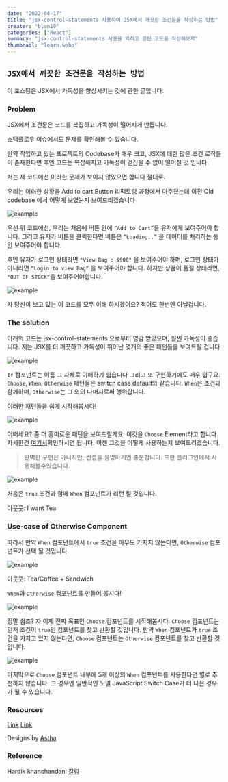 ```yaml
---
date: "2022-04-17"
title: "jsx-control-statements 사용하여 JSX에서 깨끗한 조건문을 작성하는 방법"
creater: "blan19"
categories: ["React"]
summary: "jsx-control-statements 사용을 익히고 클린 코드를 작성해보자"
thumbnail: "learn.webp"
---
```


## `JSX에서 깨끗한 조건문을 작성하는 방법`

이 포스팅은 JSX에서 가독성을 향상시키는 것에 관한 글입니다.

### Problem

JSX에서 조건문은 코드를 복잡하고 가독성이 떨어지게 만듭니다.

스택플로우 [이슈](https://stackoverflow.com/questions/37312122/how-to-do-a-nested-if-else-statement-in-reactjs-jsx)에서도 문제를 확인해볼 수 있습니다.

만약 작업하고 있는 프로젝트의 Codebase가 매우 크고, JSX에 대한 많은 조건 로직들이 존재한다면 후엔 코드는 복잡해지고 가독성이 걷잡을 수 없이 떨어질 것 입니다.

저는 제 코드에선 이러한 문제가 보이지 않았으면 합니다 절대로.

우리는 이러한 상황을 Add to cart Button 리팩토링 과정에서 마주쳤는데 이전 Old codebase 에서 어떻게 보였는지 보여드리겠습니다

![example](https://user-images.githubusercontent.com/66871265/163708483-5cf5c8d1-1163-493a-80b5-27e902be279b.png "example")

우선 위 코드에선, 우리는 처음에 버튼 안에 `“Add to Cart”`을 유저에게 보여주어야 합니다. 그리고 유저가 버튼을 클릭한다면 버튼은 `“Loading..”` 을 데이터를 처리하는 동안 보여주어야 합니다.

후엔 유저가 로그인 상태라면 `"View Bag : $900"` 을 보여주어야 하며, 로그인 상태가 아니라면 `“Login to view Bag”` 을 보여주어야 합니다. 하지만 상품이 품절 상태라면, `"OUT OF STOCK"`을 보여주어야합니다.

![example](https://user-images.githubusercontent.com/66871265/163716044-f41f6165-b02d-472f-a02d-624c495e4214.gif "example")

자 당신이 보고 있는 이 코드를 모두 이해 하시겠어요? 적어도 한번엔 아닐겁니다.

### The solution

아래의 코드는 jsx-control-statements 으로부터 영감 받았으며, 훨씬 가독성이 좋습니다.
저는 JSX를 더 깨끗하고 가독성이 뛰어난 몇개의 좋은 패턴들을 보여드릴 겁니다

![example](https://user-images.githubusercontent.com/66871265/163716172-12a67de1-cdcd-4917-9462-5cb3c39d11df.png "example")

`If` 컴포넌트는 이름 그 자체로 이해하기 쉽습니다 그리고 또 구현하기에도 매우 쉽구요.
`Choose`, `When`, `Otherwise` 패턴들은 switch case default와 같습니다.
`When`은 조건과 함께하며, `Otherwise`는 그 외의 나머지로써 행위합니다.

이러한 패턴들을 쉽게 시작해봅시다!

![example](https://user-images.githubusercontent.com/66871265/163716620-0fc11aa7-c49d-4190-a6d2-ca207fa2e73a.png "example")

어떠세요? 좀 더 흥미로운 패턴을 보여드릴게요. 이것을 `Choose` Element라고 합니다.
자세한건 [여기서](https://github.com/AlexGilleran/jsx-control-statements#choose)확인하시면 됩니다.
이젠 그것을 어떻게 사용하는지 보여드리겠습니다.

> 완벽한 구현은 아니지만, 컨셉을 설명하기엔 충분합니다. 또한 플러그인에서 사용해볼수있습니다.

![example](https://user-images.githubusercontent.com/66871265/163716847-2b96a46f-7e9d-4847-8646-3f642298ecf0.png "example")

처음은 `true` 조건과 함께 `When` 컴포넌트가 리턴 될 것입니다.

아웃풋: I want Tea

### Use-case of Otherwise Component

따라서 만약 `When` 컴포넌트에서 `true` 조건을 아무도 가지지 않는다면, `Otherwise` 컴포넌트가 선택 될 것입니다.

![example](https://user-images.githubusercontent.com/66871265/163717167-4493d9da-b059-47b6-b182-7d8440d1c671.png "example")

아웃풋: Tea/Coffee + Sandwich

`When`과 `Otherwise` 컴포넌트를 만들어 봅시다!

![example](https://user-images.githubusercontent.com/66871265/163717363-7aac1485-b322-4afe-b1f4-741e65f5d6f4.png "example")

정말 쉽죠? 자 이제 진짜 목표인 `Choose` 컴포넌트를 시작해봅시다.
`Choose` 컴포넌트는 먼저 조건이 `true`인 컴포넌트를 찾고 반환할 것입니다.
만약 `When` 컴포넌트가 `true` 조건을 가지고 있지 않는다면, `Choose` 컴포넌트는 `Otherwise` 컴포넌트를 찾고 반환할 것 입니다.

![example](https://user-images.githubusercontent.com/66871265/163717653-be8547e6-e150-421d-9714-8e48ac0a0c28.png" "example")

마지막으로 `Choose` 컴포넌트 내부에 5개 이상의 `When` 컴포넌트를 사용한다면 별로 추천하지 않습니다. 그 경우엔 일반적인 노멀 JavaScript Switch Case가 더 나은 경우가 될 수 있습니다.

### Resources

[Link](https://stackoverflow.com/questions/37312122/how-to-do-a-nested-if-else-statement-in-reactjs-jsx)
[Link](https://github.com/AlexGilleran/jsx-control-statements)

Designs by [Astha](https://medium.com/@astha.oberoi)

### Reference

Hardik khanchandani [칼럼](https://medium.com/trell-labs/cleaner-way-to-write-conditionals-in-jsx-b13fb60b5792)
